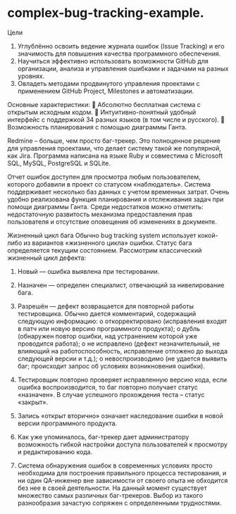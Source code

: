 # complex-bug-tracking-example.
Цели
1. Углублённо освоить ведение журнала ошибок (Issue Tracking) и его значимость для повышения качества программного обеспечения.
2. Научиться эффективно использовать возможности GitHub для организации, анализа и управления ошибками и задачами на разных уровнях.
3. Овладеть методами продвинутого управления проектами с применением GitHub Project, Milestones и автоматизации.

Основные характеристики:
 Абсолютно бесплатная система с открытым исходным кодом.
 Интуитивно-понятный удобный интерфейс с поддержкой 34
разных языков (в том числе и русского).
 Возможность планирования с помощью диаграммы Ганта.

Redmine – больше, чем просто баг-трекер. Это полноценное решение
для управления проектами, что делает систему такой же популярной, как Jira.
Программа написана на языке Ruby и совместима с Microsoft SQL, MySQL,
PostgreSQL и SQLite.

Отчет ошибок доступен для просмотра любым пользователем, которого
добавили в проект со статусом «наблюдатель». Система поддерживает
несколько баз данных с учетом временных затрат. Очень удобно реализована
функция планирования и отслеживания задач при помощи диаграммы Ганта.
Среди недостатков можно отметить: недостаточную развитость
механизма предоставления прав пользователя и отсутствие оповещения об
изменениях в документе.

Жизненный цикл бага
Обычно bug tracking system использует кокой-либо из вариантов
«жизненного цикла» ошибки. Статус бага определяется текущим состоянием.
Рассмотрим классический жизненный цикл дефекта:
1. Новый — ошибка выявлена при тестировании.
2. Назначен — определен специалист, отвечающий за
нивелирование бага.
3. Разрешён — дефект возвращается для повторной работы
тестировщика. Обычно дается комментарий, содержащий следующую
информацию:
o откорректировано (исправления входят в патч или новую версию
программного продукта);
o дубль (обнаружен повтор ошибки, над устранением которой уже
проводится работа);
o не исправлено (дефект незначительный, не влияющий на
работоспособность, исправление отложено до выхода следующей версии и
т.д.);
o невоспроизводимо (не удается выявить баг; происходит запрос об
условиях возникновения ошибки).
4. Тестировщик повторно проверяет исправленную версию кода,
если ошибка воспроизводится, то баг повторно получает статус «назначен». В
случае успешного прохождения теста – статус «закрыт».

5. Запись «открыт вторично» означает наследование ошибки в
новой версии программного продукта.
6. Как уже упоминалось, баг-трекер дает администратору
возможность гибкой настройки доступа пользователей к просмотру и
редактированию кода.
7. Система обнаружения ошибок в современных условиях просто
необходима для построения правильного процесса тестирования, и ни один
QA-инженер вне зависимости от своего опыта не обходится без нее в своей
деятельности. На данный момент существует множество самых различных
баг-трекеров. Выбор из такого разнообразия зачастую сопряжен с
определенными трудностями.
